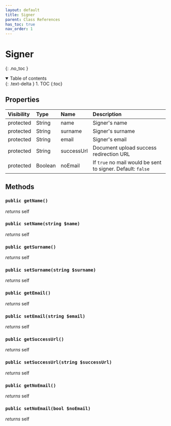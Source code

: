 ```yaml
---
layout: default
title: Signer
parent: Class References
has_toc: true
nav_order: 1
---
```


# Signer
{: .no_toc }



<details open markdown="block">
  <summary>
    Table of contents
  </summary>
  {: .text-delta }
1. TOC
{:toc}
</details>

## Properties

| Visibility | Type | Name | Description |
| :--- | :--- | :--- | :--- |
| protected | String | name | Signer's name |
| protected | String | surname | Signer's surname |
| protected | String | email | Signer's email |
| protected | String | successUrl | Document upload success redirection URL |
| protected | Boolean | noEmail | If `true` no mail would be sent to signer. Default: `false` |


## Methods

### `public getName()`

*returns* self


### `public setName(string $name)`

*returns* self


### `public getSurname()`

*returns* self


### `public setSurname(string $surname)`

*returns* self


### `public getEmail()`

*returns* self


### `public setEmail(string $email)`

*returns* self


### `public getSuccessUrl()`

*returns* self


### `public setSuccessUrl(string $successUrl)`

*returns* self


### `public getNoEmail()`

*returns* self


### `public setNoEmail(bool $noEmail)`

*returns* self


